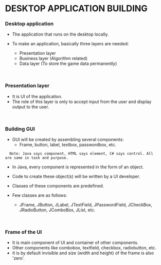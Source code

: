 # DESKTOP APPLICATION BUILDING

### Desktop application

+ The application that runs on the desktop locally.

+ To make an application, basically three layers are needed:
  + Presentation layer
  + Business layer (Algorithm related)
  + Data layer (To store the game data permanently)

<br>

### Presentation layer

+ It is UI of the application.
+ The role of this layer is only to accept input from the user and display output to the user.

<br>

### Building GUI

+ GUI will be created by assembling several components:
  + Frame, button, label, textbox, passwordbox, etc.

```
  Note: Java says component, HTML says element, C# says control. All are same in task and purpose.
```

+ In Java, every component is represented in the form of an object.
+ Code to create these object(s) will be written by a UI developer.
+ Classes of these components are predefined.

+ Few classes are as follows:
  + JFrame, JButton, JLabel, JTextField, JPasswordField, JCheckBox, JRadioButton, JComboBox, JList, etc.

<br>

### Frame of the UI

+ It is main component of UI and container of other components.
+ Other components like combobox, textfield, checkbox, radiobutton, etc.
+ It is by default invisible and size (width and height) of the frame is also 'zero'.
